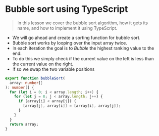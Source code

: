 # Bubble sort using TypeScript
> In this lesson we cover the bubble sort algorithm, how it gets its name, and how to implement it using TypeScript.

* We will go ahead and create a sorting function for bubble sort.
* Bubble sort works by looping over the input array twice.
* In each iteration the goal is to *Bubble* the highest ranking value to the end.
* To do this we simply check if the current value on the left is less than the current value on the right. 
* If so we swap the two variable positions

```ts
export function bubbleSort(
  array: number[]
): number[] {
  for (let i = 0; i < array.length; i++) {
    for (let j = 0; j < array.length; j++) {
      if (array[i] < array[j]) {
        [array[j], array[i]] = [array[i], array[j]];
      }
    }
  }
  return array;
}
```
